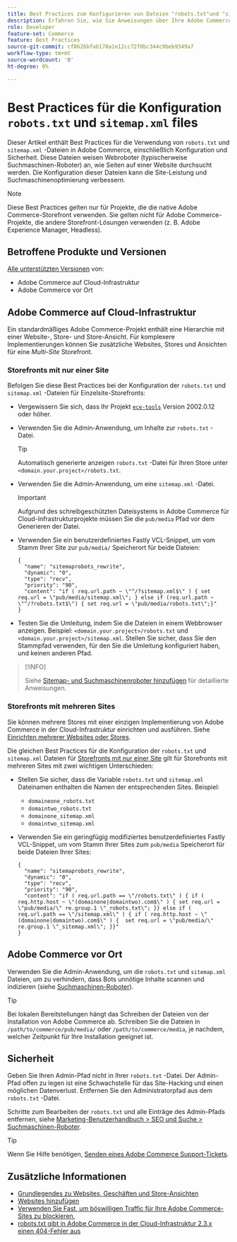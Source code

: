 ```yaml
---
title: Best Practices zum Konfigurieren von Dateien "robots.txt"und "sitemap.xml"
description: Erfahren Sie, wie Sie Anweisungen über Ihre Adobe Commerce-Website an Webcrawler weitergeben.
role: Developer
feature-set: Commerce
feature: Best Practices
source-git-commit: cf8626bfab170a1e12cc72f0bc344c9beb9349a7
workflow-type: tm+mt
source-wordcount: '0'
ht-degree: 0%

---
```



# Best Practices für die Konfiguration `robots.txt` und `sitemap.xml` files

Dieser Artikel enthält Best Practices für die Verwendung von `robots.txt` und `sitemap.xml` -Dateien in Adobe Commerce, einschließlich Konfiguration und Sicherheit. Diese Dateien weisen Webroboter (typischerweise Suchmaschinen-Roboter) an, wie Seiten auf einer Website durchsucht werden. Die Konfiguration dieser Dateien kann die Site-Leistung und Suchmaschinenoptimierung verbessern.

>[!NOTE]
>
>Diese Best Practices gelten nur für Projekte, die die native Adobe Commerce-Storefront verwenden. Sie gelten nicht für Adobe Commerce-Projekte, die andere Storefront-Lösungen verwenden (z. B. Adobe Experience Manager, Headless).

## Betroffene Produkte und Versionen

[Alle unterstützten Versionen](../../../release/versions.md) von:

- Adobe Commerce auf Cloud-Infrastruktur
- Adobe Commerce vor Ort

## Adobe Commerce auf Cloud-Infrastruktur

Ein standardmäßiges Adobe Commerce-Projekt enthält eine Hierarchie mit einer Website-, Store- und Store-Ansicht. Für komplexere Implementierungen können Sie zusätzliche Websites, Stores und Ansichten für eine _Multi-Site_ Storefront.

### Storefronts mit nur einer Site

Befolgen Sie diese Best Practices bei der Konfiguration der `robots.txt` und `sitemap.xml` -Dateien für Einzelsite-Storefronts:

- Vergewissern Sie sich, dass Ihr Projekt [`ece-tools`](https://devdocs.magento.com/cloud/release-notes/ece-release-notes.html) Version 2002.0.12 oder höher.
- Verwenden Sie die Admin-Anwendung, um Inhalte zur `robots.txt` -Datei.

   >[!TIP]
   >
   >Automatisch generierte anzeigen `robots.txt` -Datei für Ihren Store unter `<domain.your.project>/robots.txt`.

- Verwenden Sie die Admin-Anwendung, um eine `sitemap.xml` -Datei.

   >[!IMPORTANT]
   >
   >Aufgrund des schreibgeschützten Dateisystems in Adobe Commerce für Cloud-Infrastrukturprojekte müssen Sie die `pub/media` Pfad vor dem Generieren der Datei.

- Verwenden Sie ein benutzerdefiniertes Fastly VCL-Snippet, um vom Stamm Ihrer Site zur `pub/media/` Speicherort für beide Dateien:

   ```vcl
   {
     "name": "sitemaprobots_rewrite",
     "dynamic": "0",
     "type": "recv",
     "priority": "90",
     "content": "if ( req.url.path ~ \"^/?sitemap.xml$\" ) { set req.url = \"pub/media/sitemap.xml\"; } else if (req.url.path ~ \"^/?robots.txt$\") { set req.url = \"pub/media/robots.txt\";}"
   }
   ```

- Testen Sie die Umleitung, indem Sie die Dateien in einem Webbrowser anzeigen. Beispiel: `<domain.your.project>/robots.txt` und `<domain.your.project>/sitemap.xml`. Stellen Sie sicher, dass Sie den Stammpfad verwenden, für den Sie die Umleitung konfiguriert haben, und keinen anderen Pfad.

>[!INFO]
>
>Siehe [Sitemap- und Suchmaschinenroboter hinzufügen](https://devdocs.magento.com/cloud/trouble/robots-sitemap.html) für detaillierte Anweisungen.


### Storefronts mit mehreren Sites

Sie können mehrere Stores mit einer einzigen Implementierung von Adobe Commerce in der Cloud-Infrastruktur einrichten und ausführen. Siehe [Einrichten mehrerer Websites oder Stores](https://devdocs.magento.com/cloud/project/project-multi-sites.html).

Die gleichen Best Practices für die Konfiguration der `robots.txt` und `sitemap.xml` Dateien für [Storefronts mit nur einer Site](#single-site-storefronts) gilt für Storefronts mit mehreren Sites mit zwei wichtigen Unterschieden:

- Stellen Sie sicher, dass die Variable `robots.txt` und `sitemap.xml` Dateinamen enthalten die Namen der entsprechenden Sites. Beispiel:
   - `domaineone_robots.txt`
   - `domaintwo_robots.txt`
   - `domainone_sitemap.xml`
   - `domaintwo_sitemap.xml`

- Verwenden Sie ein geringfügig modifiziertes benutzerdefiniertes Fastly VCL-Snippet, um vom Stamm Ihrer Sites zum `pub/media` Speicherort für beide Dateien Ihrer Sites:

   ```vcl
   {
     "name": "sitemaprobots_rewrite",
     "dynamic": "0",
     "type": "recv",
     "priority": "90",
     "content": "if ( req.url.path == \"/robots.txt\" ) { if ( req.http.host ~ \"(domainone|domaintwo).com$\" ) { set req.url = \"pub/media/\" re.group.1 \"_robots.txt\"; }} else if ( req.url.path == \"/sitemap.xml\" ) { if ( req.http.host ~ \"(domainone|domaintwo).com$\" ) {  set req.url = \"pub/media/\" re.group.1 \"_sitemap.xml\"; }}"
   }
   ```

## Adobe Commerce vor Ort

Verwenden Sie die Admin-Anwendung, um die `robots.txt` und `sitemap.xml` Dateien, um zu verhindern, dass Bots unnötige Inhalte scannen und indizieren (siehe [Suchmaschinen-Roboter](https://experienceleague.adobe.com/docs/commerce-admin/marketing/seo/seo-overview.html#search-engine-robots)).

>[!TIP]
>
>Bei lokalen Bereitstellungen hängt das Schreiben der Dateien von der Installation von Adobe Commerce ab. Schreiben Sie die Dateien in `/path/to/commerce/pub/media/` oder `/path/to/commerce/media`, je nachdem, welcher Zeitpunkt für Ihre Installation geeignet ist.

## Sicherheit

Geben Sie Ihren Admin-Pfad nicht in Ihrer `robots.txt` -Datei. Der Admin-Pfad offen zu legen ist eine Schwachstelle für das Site-Hacking und einen möglichen Datenverlust. Entfernen Sie den Administratorpfad aus dem `robots.txt` -Datei.

Schritte zum Bearbeiten der `robots.txt` und alle Einträge des Admin-Pfads entfernen, siehe [Marketing-Benutzerhandbuch > SEO und Suche > Suchmaschinen-Roboter](https://experienceleague.adobe.com/docs/commerce-admin/marketing/seo/seo-overview.html#search-engine-robots).

>[!TIP]
>
>Wenn Sie Hilfe benötigen, [Senden eines Adobe Commerce Support-Tickets](https://experienceleague.adobe.com/docs/commerce-knowledge-base/kb/help-center-guide/magento-help-center-user-guide.html#submit-ticket).

## Zusätzliche Informationen

- [Grundlegendes zu Websites, Geschäften und Store-Ansichten](https://devdocs.magento.com/cloud/configure/configure-best-practices.html#sites)
- [Websites hinzufügen](https://docs.magento.com/user-guide/stores/stores-all-create-website.html)
- [Verwenden Sie Fast, um böswilligen Traffic für Ihre Adobe Commerce-Sites zu blockieren.](https://devdocs.magento.com/cloud/cdn/fastly-vcl-blocking.html)
- [robots.txt gibt in Adobe Commerce in der Cloud-Infrastruktur 2.3.x einen 404-Fehler aus](https://experienceleague.adobe.com/docs/commerce-knowledge-base/kb/troubleshooting/miscellaneous/robots.txt-gives-404-error-magento-commerce-cloud-2.3.x.html)
